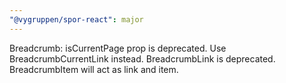 ```yaml
---
"@vygruppen/spor-react": major
---
```


Breadcrumb: isCurrentPage prop is deprecated. Use BreadcrumbCurrentLink instead. BreadcrumbLink is deprecated. BreadcrumbItem will act as link and item.
